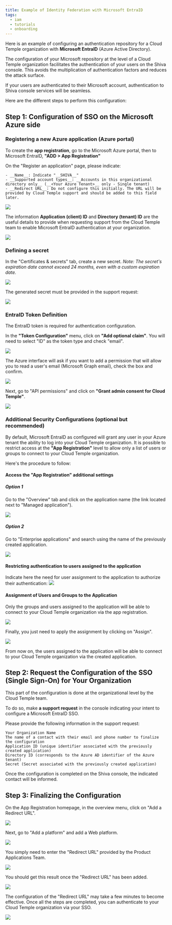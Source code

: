 ```yaml
---
title: Example of Identity Federation with Microsoft EntraID
tags:
  - iam
  - tutorials
  - onboarding
---
```


Here is an example of configuring an authentication repository for a Cloud Temple organization with __Microsoft EntraID__ (Azure Active Directory).

The configuration of your Microsoft repository at the level of a Cloud Temple organization facilitates the authentication of your users on the Shiva console. This avoids the multiplication of authentication factors and reduces the attack surface.

If your users are authenticated to their Microsoft account, authentication to Shiva console services will be seamless.

Here are the different steps to perform this configuration:


## Step 1: Configuration of SSO on the Microsoft Azure side

### Registering a new Azure application (Azure portal)
To create the __app registration__, go to the Microsoft Azure portal, then to Microsoft EntraID, __"ADD > App Registration"__

On the "Register an application" page, please indicate:
```
- __Name__: Indicate "__SHIVA__"
- __Supported account types__: __Accounts in this organizational directory only__ (__<Your Azure Tenant>__ only - Single tenant)
- __Redirect URL__: Do not configure this initially. The URL will be provided by Cloud Temple support and should be added to this field later.
```

![](images/sso_entra_001.png)

The information **Application (client) ID** and **Directory (tenant) ID** are the useful details to provide when requesting support from the Cloud Temple team to enable Microsoft EntraID authentication at your organization.

![](images/sso_entra_002.png)

### Defining a secret
In the "Certificates & secrets" tab, create a new secret.
*Note: The secret's expiration date cannot exceed 24 months, even with a custom expiration date.*

![](images/sso_aad_004.png)

The generated secret must be provided in the support request:

![](images/sso_aad_005.png)


### EntraID Token Definition

The EntraID token is required for authentication configuration.

In the __"Token Configuration"__ menu, click on __"Add optional claim"__. You will need to select "ID" as the token type and check "email".

![](images/sso_aad_006.png)

The Azure interface will ask if you want to add a permission that will allow you to read a user's email (Microsoft Graph email), check the box and confirm.

![](images/sso_aad_007.png)

Next, go to "API permissions" and click on __"Grant admin consent for Cloud Temple"__.

![](images/sso_aad_008.png)

### Additional Security Configurations (optional but recommended)
By default, Microsoft EntraID as configured will grant any user in your Azure tenant the ability to log into your Cloud Temple organization. 
It is possible to restrict access at the __"App Registration"__ level to allow only a list of users or groups to connect to your Cloud Temple organization.

Here's the procedure to follow:

#### Access the "App Registration" additional settings
##### Option 1
Go to the "Overview" tab and click on the application name (the link located next to "Managed application").

![](images/sso_aad_009.png)

##### Option 2
Go to "Enterprise applications" and search using the name of the previously created application.

![](images/sso_aad_010.png)

#### Restricting authentication to users assigned to the application

Indicate here the need for user assignment to the application to authorize their authentication:
![](images/sso_aad_011.png)

#### Assignment of Users and Groups to the Application
Only the groups and users assigned to the application will be able to connect to your Cloud Temple organization via the app registration.

![](images/sso_aad_012.png)

Finally, you just need to apply the assignment by clicking on "Assign".

![](images/sso_aad_013.png)

From now on, the users assigned to the application will be able to connect to your Cloud Temple organization via the created application.

## Step 2: Request the Configuration of the SSO (Single Sign-On) for Your Organization

This part of the configuration is done at the organizational level by the Cloud Temple team.

To do so, make __a support request__ in the console indicating your intent to configure a Microsoft EntraID SSO.

Please provide the following information in the support request:

    Your Organization Name
    The name of a contact with their email and phone number to finalize the configuration
    Application ID (unique identifier associated with the previously created application)
    Directory ID (corresponds to the Azure AD identifier of the Azure tenant)
    Secret (Secret associated with the previously created application)

Once the configuration is completed on the Shiva console, the indicated contact will be informed.

## Step 3: Finalizing the Configuration

On the App Registration homepage, in the overview menu, click on "Add a Redirect URL".

![](images/sso_aad_014.png)

Next, go to "Add a platform" and add a Web platform.

![](images/sso_aad_015.png)

You simply need to enter the "Redirect URL" provided by the Product Applications Team.

![](images/sso_aad_016.png)

You should get this result once the "Redirect URL" has been added.

![](images/sso_aad_017.png)

The configuration of the "Redirect URL" may take a few minutes to become effective.
Once all the steps are completed, you can authenticate to your Cloud Temple organization via your SSO.

![](images/sso_aad_018.png)